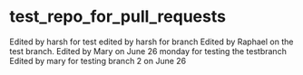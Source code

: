 # test_repo_for_pull_requests

Edited by harsh for test
edited by harsh for branch
Edited by Raphael on the test branch.
Edited by Mary on June 26 monday
for testing the testbranch
Edited by mary for testing branch 2 on June 26